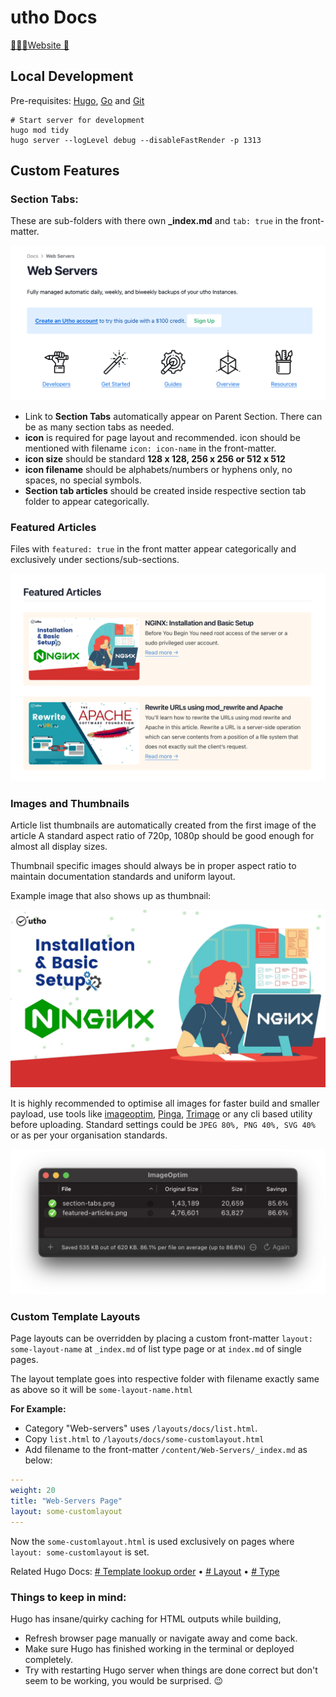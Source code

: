 
# utho Docs
[🧑🏻‍💻Website 🔗](https://utho.com/docs/)

## Local Development

Pre-requisites: [Hugo](https://gohugo.io/getting-started/installing/), [Go](https://golang.org/doc/install) and [Git](https://git-scm.com)

```shell
# Start server for development
hugo mod tidy
hugo server --logLevel debug --disableFastRender -p 1313
```

## Custom Features

### Section Tabs:
These are sub-folders with there own **_index.md** and `tab: true` in the front-matter.

![Section Tabs](static/section-tabs.png)

- Link to **Section Tabs** automatically appear on Parent Section. There can be as many section tabs as needed.
- **icon** is required for page layout and recommended. icon should be mentioned with filename `icon: icon-name` in the front-matter.
- **icon size** should be standard **128 x 128, 256 x 256 or 512 x 512**
- **icon filename** should be alphabets/numbers or hyphens only, no spaces, no special symbols.
- **Section tab articles** should be created inside respective section tab folder to appear categorically.

### Featured Articles
Files with `featured: true` in the front matter appear categorically and exclusively under sections/sub-sections.

![featured article](static/featured-articles.png)

### Images and Thumbnails
Article list thumbnails are automatically created from the first image of the article A standard aspect ratio of 720p, 1080p should be good enough for almost all display sizes.

Thumbnail specific images should always be in proper aspect ratio to maintain documentation standards and uniform layout.

Example image that also shows up as thumbnail:

![Sample image](static/sample-image.jpg)

It is highly recommended to optimise all images for faster build and smaller payload, use tools like [imageoptim](https://imageoptim.com/mac), [Pinga](https://css-ig.net/pinga), [Trimage](https://trimage.org) or any cli based utility  before uploading.
Standard settings could be `JPEG 80%, PNG 40%, SVG 40%` or as per your organisation standards.

![Imageoptim](static/imageoptim.png)

### Custom Template Layouts

Page layouts can be overridden by placing a custom front-matter `layout: some-layout-name` at `_index.md` of list type page or at `index.md` of single pages. 

The layout template goes into respective folder with filename exactly same as above so it will be `some-layout-name.html`

**For Example:** 
- Category "Web-servers" uses `/layouts/docs/list.html`. 
- Copy `list.html` to  `/layouts/docs/some-customlayout.html`  
- Add filename to the front-matter `/content/Web-Servers/_index.md` as below:

```yaml
---
weight: 20
title: "Web-Servers Page"
layout: some-customlayout
---
```
 Now the `some-customlayout.html` is used exclusively on pages where `layout: some-customlayout` is set.

Related Hugo Docs: 
[# Template lookup order](https://gohugo.io/templates/lookup-order/) • 
[# Layout](https://gohugo.io/methods/page/layout/) • 
[# Type](https://gohugo.io/methods/page/type/)

### Things to keep in mind:
Hugo has insane/quirky caching for HTML outputs while building, 
- Refresh browser page manually or navigate away and come back.
- Make sure Hugo has finished working in the terminal or deployed completely.
- Try with restarting Hugo server when things are done correct but don't seem to be working, you would be surprised. 😉
